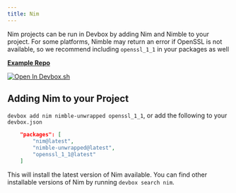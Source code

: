 ```yaml
---
title: Nim
---
```


Nim projects can be run in Devbox by adding Nim and Nimble to your project. For some platforms, Nimble may return an error if OpenSSL is not available, so we recommend including `openssl_1_1` in your packages as well

[**Example Repo**](https://github.com/jetpack-io/devbox/tree/main/examples/development/nim/spinnytest)

[![Open In Devbox.sh](https://jetpack.io/img/devbox/open-in-devbox.svg)](https://devbox.sh/open/templates/nim)

## Adding Nim to your Project

`devbox add nim nimble-unwrapped openssl_1_1`, or add the following to your `devbox.json`

```json
    "packages": [
        "nim@latest",
        "nimble-unwrapped@latest",
        "openssl_1_1@latest"
    ]
```

This will install the latest version of Nim available. You can find other installable versions of Nim by running `devbox search nim`.
